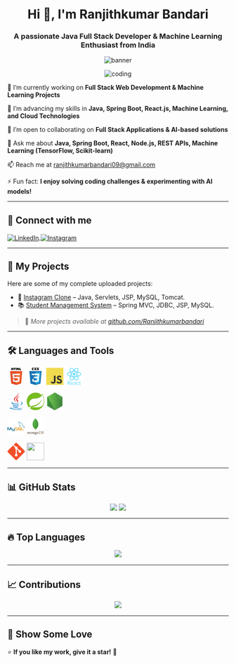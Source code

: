 <h1 align="center">Hi 👋, I'm <b>Ranjithkumar Bandari</b></h1>
<h3 align="center">A passionate Java Full Stack Developer & Machine Learning Enthusiast from India</h3>

<p align="center">
  <img src="https://user-images.githubusercontent.com/74038190/219923809-b86dc415-a0c2-4a38-bc88-ad6cf06395a8.gif" alt="banner"/>
</p>

<p align="center">
  <img src="https://user-images.githubusercontent.com/74038190/229223263-cf2e4b07-2615-4f87-9c38-e37600f8381a.gif" alt="coding" width="600px"/>
</p>

🔭 I’m currently working on **Full Stack Web Development & Machine Learning Projects**  

🌱 I’m advancing my skills in **Java, Spring Boot, React.js, Machine Learning, and Cloud Technologies**  

👯 I’m open to collaborating on **Full Stack Applications & AI-based solutions**  

💬 Ask me about **Java, Spring Boot, React, Node.js, REST APIs, Machine Learning (TensorFlow, Scikit-learn)**  

📫 Reach me at [ranjithkumarbandari09@gmail.com](mailto:ranjithkumarbandari09@gmail.com)  

⚡ Fun fact: **I enjoy solving coding challenges & experimenting with AI models!**  

---

## 🔗 Connect with me  
<p align="left">
  <a href="https://linkedin.com/in/ranjithkumarbandari" target="_blank">
    <img align="center" src="https://raw.githubusercontent.com/ranjithkumarbandari/github-profile-readme-generator/master/src/images/icons/Social/linked-in-alt.svg" alt="LinkedIn" height="30" width="40"/>
  </a>
  <a href="https://instagram.com/call_me_ab_" target="_blank">
    <img align="center" src="https://raw.githubusercontent.com/ranjithkumarbandari/github-profile-readme-generator/master/src/images/icons/Social/instagram.svg" alt="Instagram" height="30" width="40"/>
  </a>
</p>

---

## 🧩 My Projects  
Here are some of my complete uploaded projects:

- 🚀 [Instagram Clone](https://github.com/Ranjithkumarbandari/instagram-clone) – Java, Servlets, JSP, MySQL, Tomcat.
- 📚 [Student Management System](https://github.com/Ranjithkumarbandari/student-management-system) – Spring MVC, JDBC, JSP, MySQL.


> 📝 _More projects available at [github.com/Ranjithkumarbandari](https://github.com/Ranjithkumarbandari)_

---

## 🛠 Languages and Tools  
<p align="left">
  <!-- Frontend -->
  <a href="#"><img src="https://raw.githubusercontent.com/devicons/devicon/master/icons/html5/html5-original-wordmark.svg" width="40" height="40"/></a>
  <a href="#"><img src="https://raw.githubusercontent.com/devicons/devicon/master/icons/css3/css3-original-wordmark.svg" width="40" height="40"/></a>
  <a href="#"><img src="https://raw.githubusercontent.com/devicons/devicon/master/icons/javascript/javascript-original.svg" width="40" height="40"/></a>
  <a href="#"><img src="https://raw.githubusercontent.com/devicons/devicon/master/icons/react/react-original-wordmark.svg" width="40" height="40"/></a>

  <!-- Backend -->
  <a href="#"><img src="https://raw.githubusercontent.com/devicons/devicon/master/icons/java/java-original.svg" width="40" height="40"/></a>
  <a href="#"><img src="https://raw.githubusercontent.com/devicons/devicon/master/icons/spring/spring-original.svg" width="40" height="40"/></a>
  <a href="#"><img src="https://raw.githubusercontent.com/devicons/devicon/master/icons/nodejs/nodejs-original.svg" width="40" height="40"/></a>

  <!-- Databases -->
  <a href="#"><img src="https://raw.githubusercontent.com/devicons/devicon/master/icons/mysql/mysql-original-wordmark.svg" width="40" height="40"/></a>
  <a href="#"><img src="https://raw.githubusercontent.com/devicons/devicon/master/icons/mongodb/mongodb-original-wordmark.svg" width="40" height="40"/></a>


  <!-- DevOps & Tools -->
  <a href="#"><img src="https://raw.githubusercontent.com/devicons/devicon/master/icons/git/git-original.svg" width="40" height="40"/></a>
  <a href="#"><img src="https://www.vectorlogo.zone/logos/getpostman/getpostman-icon.svg" width="40" height="40"/></a>
 
</p>

---

## 📊 GitHub Stats  
<p align="center">
  <img src="https://github-readme-stats.vercel.app/api?username=Ranjithkumarbandari&show_icons=true&theme=radical" width="400px"/>
  <img src="https://github-readme-streak-stats.herokuapp.com/?user=Ranjithkumarbandari&theme=radical" width="400px"/>
</p>

---

## 🔥 Top Languages  
<p align="center">
  <img src="https://github-readme-stats.vercel.app/api/top-langs/?username=Ranjithkumarbandari&layout=compact&theme=radical" width="400px"/>
</p>

---

## 📈 Contributions  
<p align="center">
  <img src="https://github-profile-summary-cards.vercel.app/api/cards/profile-details?username=Ranjithkumarbandari&theme=radical" />
</p>

---

## 🌟 Show Some Love  
⭐ **If you like my work, give it a star!** 🌟  
